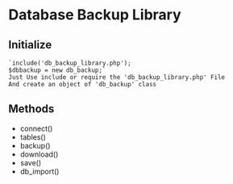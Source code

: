 # Database Backup Library 
## Initialize
	`include('db_backup_library.php');
	$dbbackup = new db_backup;`
	Just Use include or require the 'db_backup_library.php' File
	And create an object of 'db_backup' class


## Methods
	
* connect() 
* tables()
* backup()
* download()
* save()
* db_import()

